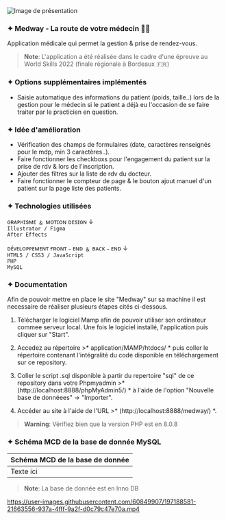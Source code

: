 <img src="https://zupimages.net/up/22/39/wybl.png" alt="Image de présentation" />

### ✦ Medway - La route de votre médecin 👨‍⚕️

Application médicale qui permet la gestion & prise de rendez-vous.

> **Note**:
L'application a été réalisée dans le cadre d'une épreuve au World Skills 2022 (finale régionale à Bordeaux 🇫🇷)

### ✦ Options supplémentaires implémentés

- Saisie automatique des informations du patient (poids, taille..) lors de la gestion pour le médecin si le patient a déjà eu l'occasion de se faire traiter par le practicien en question.

### ✦ Idée d'amélioration

- Vérification des champs de formulaires (date, caractères renseignés pour le mdp, min 3 caractères..).
- Faire fonctionner les checkboxs pour l'engagement du patient sur la prise de rdv & lors de l'inscription.
- Ajouter des filtres sur la liste de rdv du docteur.
- Faire fonctionner le compteur de page & le bouton ajout manuel d'un patient sur la page liste des patients.

### ✦ Technologies utilisées

ɢʀᴀᴘʜɪsᴍᴇ ﹠ ᴍᴏᴛɪᴏɴ ᴅᴇsɪɢɴ ↓<br/>
`Illustrator / Figma`<br/>
`After Effects`<br/>

ᴅᴇ́ᴠᴇʟᴏᴘᴘᴇᴍᴇɴᴛ ғʀᴏɴᴛ﹣ᴇɴᴅ ﹠ ʙᴀᴄᴋ﹣ᴇɴᴅ ↓<br/>
`HTML5 / CSS3 / JavaScript`<br/>
`PHP`<br/>
`MySQL`<br/>

### ✦ Documentation

Afin de pouvoir mettre en place le site "Medway" sur sa machine il est necessaire de réaliser plusieurs étapes cités ci-dessous.

1. Télécharger le logiciel Mamp afin de pouvoir utiliser son ordinateur commee serveur local.
Une fois le logiciel installé, l'application puis cliquer sur "Start".

2. Accedez au répertoire >* application/MAMP/htdocs/ * puis coller le répertoire contenant l'intégralité du code disponible en téléchargement sur ce repository.

3. Coller le script .sql disponible à partir du repertoire "sql" de ce repository dans votre Phpmyadmin >* (http://localhost:8888/phpMyAdmin5/) * à l'aide de l'option "Nouvelle base de donnéees" -> "Importer".

4. Accéder au site à l'aide de l'URL >* (http://localhost:8888/medway/) *.

> **Warning**:
> Vérifiez bien que la version PHP est en 8.0.8

### ✦ Schéma MCD de la base de donnée MySQL

|    Schéma MCD de la base de donnée     |
| ------|
| Texte ici	|

> **Note**:
La base de donnée est en Inno DB

https://user-images.githubusercontent.com/60849907/197188581-21663556-937a-4fff-9a2f-d0c79c47e70a.mp4
